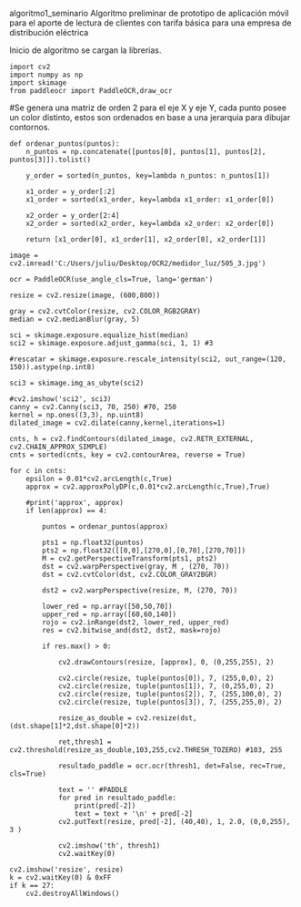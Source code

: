 algoritmo1_seminario
Algoritmo preliminar de prototipo de aplicación móvil para el aporte de lectura de clientes con tarifa básica para una empresa de distribución eléctrica

Inicio de algoritmo
se cargan la librerias.

    import cv2
    import numpy as np
    import skimage
    from paddleocr import PaddleOCR,draw_ocr
    
#Se genera una matriz de orden 2 para el eje X y eje Y, cada punto posee un color distinto, estos son ordenados en base a una jerarquia para dibujar contornos.

    def ordenar_puntos(puntos):
        n_puntos = np.concatenate([puntos[0], puntos[1], puntos[2], puntos[3]]).tolist()

        y_order = sorted(n_puntos, key=lambda n_puntos: n_puntos[1])

        x1_order = y_order[:2]
        x1_order = sorted(x1_order, key=lambda x1_order: x1_order[0])

        x2_order = y_order[2:4]
        x2_order = sorted(x2_order, key=lambda x2_order: x2_order[0])

        return [x1_order[0], x1_order[1], x2_order[0], x2_order[1]]

    image = cv2.imread('C:/Users/juliu/Desktop/OCR2/medidor_luz/505_3.jpg')

    ocr = PaddleOCR(use_angle_cls=True, lang='german')

    resize = cv2.resize(image, (600,800))

    gray = cv2.cvtColor(resize, cv2.COLOR_RGB2GRAY)
    median = cv2.medianBlur(gray, 5)

    sci = skimage.exposure.equalize_hist(median)
    sci2 = skimage.exposure.adjust_gamma(sci, 1, 1) #3

    #rescatar = skimage.exposure.rescale_intensity(sci2, out_range=(120, 150)).astype(np.int8)

    sci3 = skimage.img_as_ubyte(sci2)

    #cv2.imshow('sci2', sci3)
    canny = cv2.Canny(sci3, 70, 250) #70, 250
    kernel = np.ones((3,3), np.uint8)
    dilated_image = cv2.dilate(canny,kernel,iterations=1)

    cnts, h = cv2.findContours(dilated_image, cv2.RETR_EXTERNAL, cv2.CHAIN_APPROX_SIMPLE)
    cnts = sorted(cnts, key = cv2.contourArea, reverse = True)

    for c in cnts:
        epsilon = 0.01*cv2.arcLength(c,True)
        approx = cv2.approxPolyDP(c,0.01*cv2.arcLength(c,True),True)

        #print('approx', approx)
        if len(approx) == 4:

            puntos = ordenar_puntos(approx)

            pts1 = np.float32(puntos)
            pts2 = np.float32([[0,0],[270,0],[0,70],[270,70]])
            M = cv2.getPerspectiveTransform(pts1, pts2)
            dst = cv2.warpPerspective(gray, M , (270, 70))
            dst = cv2.cvtColor(dst, cv2.COLOR_GRAY2BGR)

            dst2 = cv2.warpPerspective(resize, M, (270, 70))

            lower_red = np.array([50,50,70])
            upper_red = np.array([60,60,140])
            rojo = cv2.inRange(dst2, lower_red, upper_red)
            res = cv2.bitwise_and(dst2, dst2, mask=rojo)

            if res.max() > 0:

                cv2.drawContours(resize, [approx], 0, (0,255,255), 2)

                cv2.circle(resize, tuple(puntos[0]), 7, (255,0,0), 2)
                cv2.circle(resize, tuple(puntos[1]), 7, (0,255,0), 2)
                cv2.circle(resize, tuple(puntos[2]), 7, (255,100,0), 2)
                cv2.circle(resize, tuple(puntos[3]), 7, (255,255,0), 2)

                resize_as_double = cv2.resize(dst, (dst.shape[1]*2,dst.shape[0]*2))

                ret,thresh1 = cv2.threshold(resize_as_double,103,255,cv2.THRESH_TOZERO) #103, 255

                resultado_paddle = ocr.ocr(thresh1, det=False, rec=True, cls=True)

                text = '' #PADDLE
                for pred in resultado_paddle:
                    print(pred[-2]) 
                    text = text + '\n' + pred[-2]
                cv2.putText(resize, pred[-2], (40,40), 1, 2.0, (0,0,255), 3 )

                cv2.imshow('th', thresh1)
                cv2.waitKey(0)

    cv2.imshow('resize', resize)
    k = cv2.waitKey(0) & 0xFF
    if k == 27:
        cv2.destroyAllWindows()
